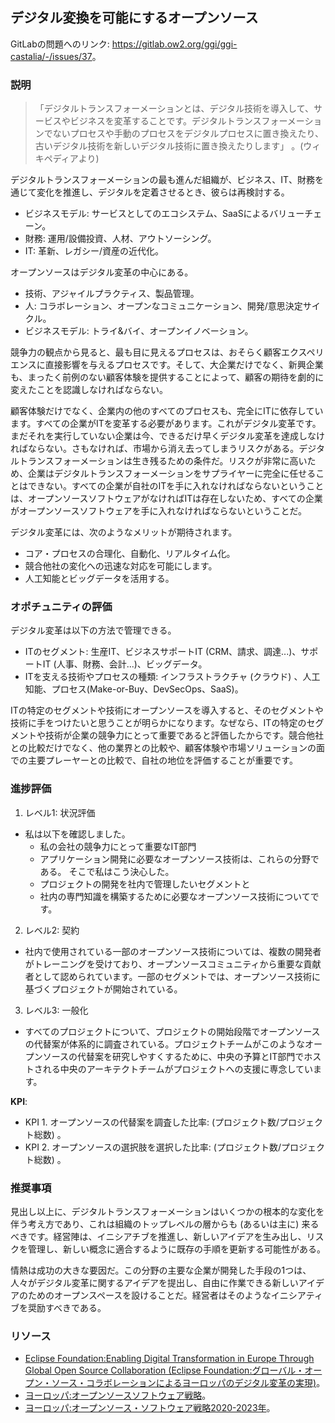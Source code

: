 ## デジタル変換を可能にするオープンソース

GitLabの問題へのリンク: <https://gitlab.ow2.org/ggi/ggi-castalia/-/issues/37>。

### 説明

> 「デジタルトランスフォーメーションとは、デジタル技術を導入して、サービスやビジネスを変革することです。デジタルトランスフォーメーションでないプロセスや手動のプロセスをデジタルプロセスに置き換えたり、古いデジタル技術を新しいデジタル技術に置き換えたりします」 。(ウィキペディアより)

デジタルトランスフォーメーションの最も進んだ組織が、ビジネス、IT、財務を通じて変化を推進し、デジタルを定着させるとき、彼らは再検討する。
- ビジネスモデル: サービスとしてのエコシステム、SaaSによるバリューチェーン。
- 財務: 運用/設備投資、人材、アウトソーシング。
- IT: 革新、レガシー/資産の近代化。

オープンソースはデジタル変革の中心にある。
- 技術、アジャイルプラクティス、製品管理。
- 人: コラボレーション、オープンなコミュニケーション、開発/意思決定サイクル。
- ビジネスモデル: トライ&バイ、オープンイノベーション。

競争力の観点から見ると、最も目に見えるプロセスは、おそらく顧客エクスペリエンスに直接影響を与えるプロセスです。そして、大企業だけでなく、新興企業も、まったく前例のない顧客体験を提供することによって、顧客の期待を劇的に変えたことを認識しなければならない。

顧客体験だけでなく、企業内の他のすべてのプロセスも、完全にITに依存しています。すべての企業がITを変革する必要があります。これがデジタル変革です。まだそれを実行していない企業は今、できるだけ早くデジタル変革を達成しなければならない。さもなければ、市場から消え去ってしまうリスクがある。デジタルトランスフォーメーションは生き残るための条件だ。リスクが非常に高いため、企業はデジタルトランスフォーメーションをサプライヤーに完全に任せることはできない。すべての企業が自社のITを手に入れなければならないということは、オープンソースソフトウェアがなければITは存在しないため、すべての企業がオープンソースソフトウェアを手に入れなければならないということだ。

デジタル変革には、次のようなメリットが期待されます。
* コア・プロセスの合理化、自動化、リアルタイム化。
* 競合他社の変化への迅速な対応を可能にします。
* 人工知能とビッグデータを活用する。

### オポチュニティの評価

デジタル変革は以下の方法で管理できる。
* ITのセグメント: 生産IT、ビジネスサポートIT (CRM、請求、調達...)、サポートIT (人事、財務、会計...)、ビッグデータ。
* ITを支える技術やプロセスの種類: インフラストラクチャ (クラウド) 、人工知能、プロセス(Make-or-Buy、DevSecOps、SaaS)。

ITの特定のセグメントや技術にオープンソースを導入すると、そのセグメントや技術に手をつけたいと思うことが明らかになります。なぜなら、ITの特定のセグメントや技術が企業の競争力にとって重要であると評価したからです。競合他社との比較だけでなく、他の業界との比較や、顧客体験や市場ソリューションの面での主要プレーヤーとの比較で、自社の地位を評価することが重要です。

### 進捗評価

1. レベル1: 状況評価
* 私は以下を確認しました。
  - 私の会社の競争力にとって重要なIT部門
  - アプリケーション開発に必要なオープンソース技術は、これらの分野である。
そこで私はこう決心した。
  - プロジェクトの開発を社内で管理したいセグメントと
  - 社内の専門知識を構築するために必要なオープンソース技術についてです。

2. レベル2: 契約
* 社内で使用されている一部のオープンソース技術については、複数の開発者がトレーニングを受けており、オープンソースコミュニティから重要な貢献者として認められています。一部のセグメントでは、オープンソース技術に基づくプロジェクトが開始されている。

3. レベル3: 一般化
* すべてのプロジェクトについて、プロジェクトの開始段階でオープンソースの代替案が体系的に調査されている。プロジェクトチームがこのようなオープンソースの代替案を研究しやすくするために、中央の予算とIT部門でホストされる中央のアーキテクトチームがプロジェクトへの支援に専念しています。

**KPI**:
* KPI 1. オープンソースの代替案を調査した比率: (プロジェクト数/プロジェクト総数) 。
* KPI 2. オープンソースの選択肢を選択した比率: (プロジェクト数/プロジェクト総数) 。

### 推奨事項

見出し以上に、デジタルトランスフォーメーションはいくつかの根本的な変化を伴う考え方であり、これは組織のトップレベルの層からも (あるいは主に) 来るべきです。経営陣は、イニシアチブを推進し、新しいアイデアを生み出し、リスクを管理し、新しい概念に適合するように既存の手順を更新する可能性がある。

情熱は成功の大きな要因だ。この分野の主要な企業が開発した手段の1つは、人々がデジタル変革に関するアイデアを提出し、自由に作業できる新しいアイデアのためのオープンスペースを設けることだ。経営者はそのようなイニシアティブを奨励すべきである。


### リソース

* [Eclipse Foundation:Enabling Digital Transformation in Europe Through Global Open Source Collaboration (Eclipse Foundation:グローバル・オープン・ソース・コラボレーションによるヨーロッパのデジタル変革の実現)](https://outreach.eclipse.foundation/hubfs/EuropeanOpenSourceWhitePaper-June2021.pdf)。
* [ヨーロッパ:オープンソースソフトウェア戦略](https://ec.europa.eu/info/departments/informatics/open-source-software-strategy_en#opensourcesoftwarestrategy)。
* [ヨーロッパ:オープンソース・ソフトウェア戦略2020-2023年](https://ec.europa.eu/info/sites/default/files/en_ec_open_source_strategy_2020-2023.pdf)。
